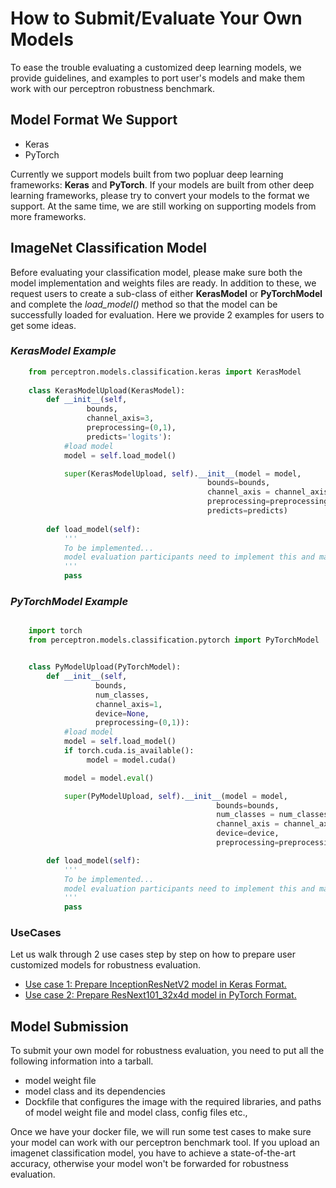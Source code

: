 # How to Submit/Evaluate Your Own Models
To ease the trouble evaluating a customized deep learning models, we provide guidelines, and examples to port user's models and make them work with our perceptron robustness benchmark.

## Model Format We Support

 - Keras
 - PyTorch
 
Currently we support models built from two popluar deep learning frameworks: **Keras** and **PyTorch**.  If your models are built from other deep learning frameworks, please try to convert your models to the format we support. At the same time, we are still working on supporting models from more frameworks. 


## ImageNet Classification Model
Before evaluating your classification model, please make sure both the model implementation and weights files are ready.  In addition to these, we request users to create a sub-class of either **KerasModel** or **PyTorchModel** and complete the *load_model()* method so that the model can be successfully loaded for evaluation.  Here we provide 2 examples for users to get some ideas.

### ***KerasModel Example***
```python
    from perceptron.models.classification.keras import KerasModel
    
    class KerasModelUpload(KerasModel):
        def __init__(self,
                 bounds,
                 channel_axis=3,
                 preprocessing=(0,1),
                 predicts='logits'):
            #load model
            model = self.load_model()

            super(KerasModelUpload, self).__init__(model = model,
                                            bounds=bounds,
                                            channel_axis = channel_axis,
                                            preprocessing=preprocessing,
                                            predicts=predicts) 
                                           
        def load_model(self):
            '''
            To be implemented...
            model evaluation participants need to implement this and make sure a keras model can be loaded and fully-functional
            '''
            pass
```

### ***PyTorchModel Example***

```python 

    import torch
    from perceptron.models.classification.pytorch import PyTorchModel


    class PyModelUpload(PyTorchModel):
        def __init__(self,
                   bounds,
                   num_classes,
                   channel_axis=1,
                   device=None,
                   preprocessing=(0,1)):
            #load model
            model = self.load_model()
            if torch.cuda.is_available():
                 model = model.cuda()

            model = model.eval()

            super(PyModelUpload, self).__init__(model = model,
                                              bounds=bounds,
                                              num_classes = num_classes,
                                              channel_axis = channel_axis,
                                              device=device,
                                              preprocessing=preprocessing)

        def load_model(self):
            '''
            To be implemented...
            model evaluation participants need to implement this and make sure a pytorch model can be loaded and fully-functional
            '''
            pass
```

### UseCases

Let us walk through 2 use cases step by step on how to prepare user customized models for robustness evaluation.



- [Use case 1:  Prepare InceptionResNetV2 model in Keras Format. ](usecase_kerasmodel.md)
- [Use case 2: Prepare ResNext101_32x4d model in PyTorch Format.](usecase_pytorchmodel.md)



## Model Submission
To submit your own model for robustness evaluation, you need to put all the following information into a tarball.

- model weight file
- model class and its dependencies
- Dockfile that configures the image with the required libraries, and paths of model weight file and model class, config files etc.,

Once we have your docker file, we will run some test cases to make sure your model can work with our perceptron benchmark tool. If you upload an imagenet classification model, you have to achieve a state-of-the-art accuracy, otherwise your model won't be forwarded for robustness evaluation.
